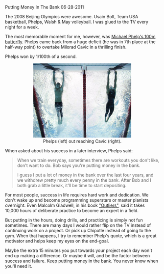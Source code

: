 Putting Money In The Bank
06-28-2011

The 2008 Beijing Olympics were awesome. Usain Bolt, Team USA basketball, Phelps, Walsh & May volleyball. I was glued to the TV every night for a week.

The most memorable moment for me, however, was [Michael Phelp's 100m butterfly][2]. Phelps came back from a huge deficit (he was in 7th place at the half-way point) to overtake Milorad Cavic in a thrilling finish.

Phelps won by 1/100th of a second.

<center><img src="/static/phelps.jpg" width="320" height="242" /></center>
<div class="separator" style="clear: both; text-align: center;">
Phelps (left) out reaching Cavic (right).</div>

When asked about his success in a later interview, Phelps said:

> When we train everyday, sometimes there are workouts you don't like, don't want to do. Bob says you're putting money in the bank.
> 
> I guess I put a lot of money in the bank over the last four years, and we withdrew pretty much every penny in the bank. After Bob and I both grab a little break, it'll be time to start depositing.

For most people, success in life requires hard work and dedication. We don't wake up and become programming superstars or master pianists overnight. Even Malcolm Gladwell, in his book ["Outliers"][1], said it takes 10,000 hours of deliberate practice to become an expert in a field.

But putting in the hours, doing drills, and practicing is simply not fun sometimes. There are many days I would rather flip on the TV instead of continuing work on a project. Or pick up Chipotle instead of going to the gym. When that happens, I try to remember Phelp's quote, which is a great motivator and helps keep my eyes on the end-goal.

Maybe the extra 15 minutes you put towards your project each day won't end up making a difference. Or maybe it will, and be the factor between success and failure. Keep putting money in the bank. You never know when you'll need it.

[1]: http://en.wikipedia.org/wiki/Outliers_(book)
[2]: http://www.youtube.com/watch?v=E3paiELa7mA
